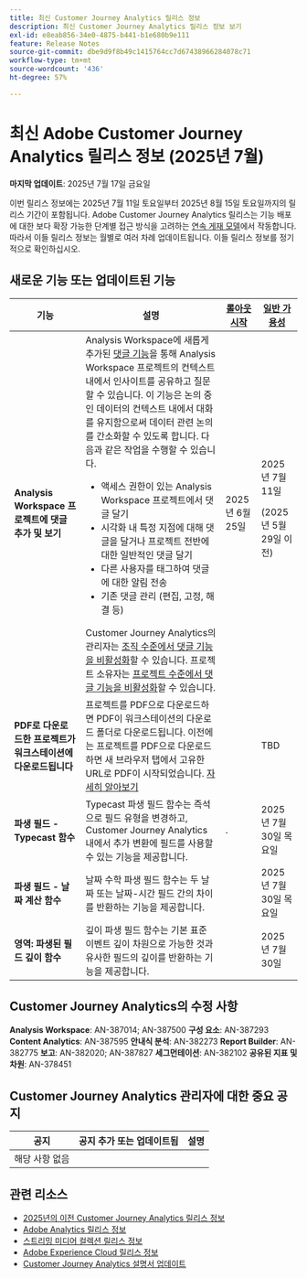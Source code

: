 ```yaml
---
title: 최신 Customer Journey Analytics 릴리스 정보
description: 최신 Customer Journey Analytics 릴리스 정보 보기
exl-id: e8eab856-34e0-4875-b441-b1e680b9e111
feature: Release Notes
source-git-commit: dbe9d9f8b49c1415764cc7d67438966284078c71
workflow-type: tm+mt
source-wordcount: '436'
ht-degree: 57%

---
```


# 최신 Adobe Customer Journey Analytics 릴리스 정보 (2025년 7월)

**마지막 업데이트**: 2025년 7월 17일 금요일


이번 릴리스 정보에는 2025년 7월 11일 토요일부터 2025년 8월 15일 토요일까지의 릴리스 기간이 포함됩니다. Adobe Customer Journey Analytics 릴리스는 기능 배포에 대한 보다 확장 가능한 단계별 접근 방식을 고려하는 [연속 게재 모델](releases.md)에서 작동합니다. 따라서 이들 릴리스 정보는 월별로 여러 차례 업데이트됩니다. 이들 릴리스 정보를 정기적으로 확인하십시오.

## 새로운 기능 또는 업데이트된 기능

| 기능 | 설명 | [롤아웃 시작](releases.md) | [일반 가용성](releases.md) |
| ----------- | ---------- | ------- | ---- |
| **Analysis Workspace 프로젝트에 댓글 추가 및 보기** | Analysis Workspace에 새롭게 추가된 [댓글 기능](https://experienceleague.adobe.com/ko/docs/analytics-platform/using/cja-workspace/build-workspace-project/comment-projects)을 통해 Analysis Workspace 프로젝트의 컨텍스트 내에서 인사이트를 공유하고 질문할 수 있습니다. 이 기능은 논의 중인 데이터의 컨텍스트 내에서 대화를 유지함으로써 데이터 관련 논의를 간소화할 수 있도록 합니다. 다음과 같은 작업을 수행할 수 있습니다. <ul><li>액세스 권한이 있는 Analysis Workspace 프로젝트에서 댓글 달기</li><li>시각화 내 특정 지점에 대해 댓글을 달거나 프로젝트 전반에 대한 일반적인 댓글 달기</li><li>다른 사용자를 태그하여 댓글에 대한 알림 전송</li><li>기존 댓글 관리 (편집, 고정, 해결 등)</li></ul>Customer Journey Analytics의 관리자는 [조직 수준에서 댓글 기능을 비활성화](https://experienceleague.adobe.com/ko/docs/analytics-platform/using/cja-workspace/user-preferences#ims-organization-preferences)할 수 있습니다. 프로젝트 소유자는 [프로젝트 수준에서 댓글 기능을 비활성화](https://experienceleague.adobe.com/ko/docs/analytics-platform/using/cja-workspace/build-workspace-project/create-projects)할 수 있습니다. | 2025년 6월 25일 | 2025년 7월 11일 <p>(2025년 5월 29일 이전)</p> |
| **PDF로 다운로드한 프로젝트가 워크스테이션에 다운로드됩니다** | 프로젝트를 PDF으로 다운로드하면 PDF이 워크스테이션의 다운로드 폴더로 다운로드됩니다. 이전에는 프로젝트를 PDF으로 다운로드하면 새 브라우저 탭에서 고유한 URL로 PDF이 시작되었습니다. [자세히 알아보기](https://experienceleague.adobe.com/ko/docs/analytics-platform/using/cja-workspace/export/download-send) | | TBD |
| **파생 필드 - Typecast 함수** | Typecast 파생 필드 함수는 즉석으로 필드 유형을 변경하고, Customer Journey Analytics 내에서 추가 변환에 필드를 사용할 수 있는 기능을 제공합니다. | . | 2025년 7월 30일 목요일 |
| **파생 필드 - 날짜 계산 함수** | 날짜 수학 파생 필드 함수는 두 날짜 또는 날짜-시간 필드 간의 차이를 반환하는 기능을 제공합니다. | | 2025년 7월 30일 목요일 |
| **영역: 파생된 필드 깊이 함수** | 깊이 파생 필드 함수는 기본 표준 이벤트 깊이 차원으로 가능한 것과 유사한 필드의 깊이를 반환하는 기능을 제공합니다. |  | 2025년 7월 30일 |

## Customer Journey Analytics의 수정 사항

**Analysis Workspace**: AN-387014; AN-387500
**구성 요소**: AN-387293
**Content Analytics**: AN-387595
**안내식 분석**: AN-382273
**Report Builder**: AN-382775
**보고**: AN-382020; AN-387827
**세그먼테이션**: AN-382102
**공유된 지표 및 차원**: AN-378451


## Customer Journey Analytics 관리자에 대한 중요 공지

| 공지 | 공지 추가 또는 업데이트됨 | 설명 |
| --- | --- | --- |
| 해당 사항 없음 | | |

## 관련 리소스

* [2025년의 이전 Customer Journey Analytics 릴리스 정보](/help/release-notes/2025.md)
* [Adobe Analytics 릴리스 정보](https://experienceleague.adobe.com/docs/analytics/release-notes/latest.html?lang=ko)
* [스트리밍 미디어 컬렉션 릴리스 정보](https://experienceleague.adobe.com/docs/media-analytics/using/additional-resources/release-notes.html?lang=ko)
* [Adobe Experience Cloud 릴리스 정보](https://experienceleague.adobe.com/docs/release-notes/experience-cloud/current.html?lang=ko)
* [Customer Journey Analytics 설명서 업데이트](/help/release-notes/doc-changes.md)
